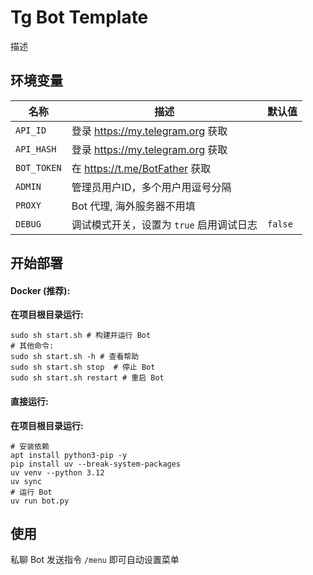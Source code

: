 # Tg Bot Template

描述

## 环境变量

| 名称          | 描述                            | 默认值     |
|-------------|-------------------------------|---------|
| `API_ID`    | 登录 https://my.telegram.org 获取 |         |
| `API_HASH`  | 登录 https://my.telegram.org 获取 |         |
| `BOT_TOKEN` | 在 https://t.me/BotFather 获取   |         |
| `ADMIN`     | 管理员用户ID，多个用户用逗号分隔             |         |
| `PROXY`     | Bot 代理, 海外服务器不用填              |         |
| `DEBUG`     | 调试模式开关，设置为 `true` 启用调试日志      | `false` |

## 开始部署

#### Docker (推荐):

**在项目根目录运行:**

```shell
sudo sh start.sh # 构建并运行 Bot
# 其他命令:
sudo sh start.sh -h # 查看帮助
sudo sh start.sh stop  # 停止 Bot
sudo sh start.sh restart # 重启 Bot
```

#### 直接运行:

**在项目根目录运行:**

```shell
# 安装依赖
apt install python3-pip -y
pip install uv --break-system-packages
uv venv --python 3.12
uv sync
# 运行 Bot
uv run bot.py 
```

## 使用

私聊 Bot 发送指令 `/menu` 即可自动设置菜单

